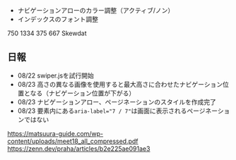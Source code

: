 * ナビゲーションアローのカラー調整（アクティブ/ノン）
* インデックスのフォント調整

750 1334
375 667
Skewdat

## 日報
* 08/22 swiper.jsを試行開始
* 08/23 高さの異なる画像を使用すると最大高さに合わせたナビゲーション位置となる（ナビゲーション位置が下がる）
* 08/23 ナビゲーションアロー、ページネーションのスタイルを作成完了
* 08/23 要素内にある`aria-label="7 / 7"`は画面に表示されるページネーションではない







https://matsuura-guide.com/wp-content/uploads/meet18_all_compressed.pdf
https://zenn.dev/praha/articles/b2e225ae091ae3
